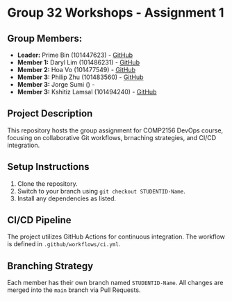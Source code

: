 # Group 32 Workshops - Assignment 1

## Group Members:
- **Leader:** Prime Bin (101447623) - [GitHub](https://github.com/Arpollus)
- **Member 1:** Daryl Lim (101486231) - [GitHub](https://github.com/Poref01)
- **Member 2:** Hoa Vo (101477549) - [GitHub](https://github.com/Senshi124)
- **Member 3:** Philip Zhu (101483560) - [GitHub](https://github.com/101483560)
- **Member 3:** Jorge Sumi () -
- **Member 3:** Kshitiz Lamsal (101494240) - [GitHub](https://github.com/Kshitizlamsal)


## Project Description
This repository hosts the group assignment for COMP2156 DevOps course, focusing on collaborative Git workflows, brnaching strategies, and CI/CD integration.

## Setup Instructions
1. Clone the repository.
2. Switch to your branch using `git checkout STUDENTID-Name`.
3. Install any dependencies as listed.

## CI/CD Pipeline
The project utilizes GitHub Actions for continuous integration. The workflow is defined
in `.github/workflows/ci.yml`.

## Branching Strategy
Each member has their own branch named `STUDENTID-Name`. All changes are
merged into the `main` branch via Pull Requests.
